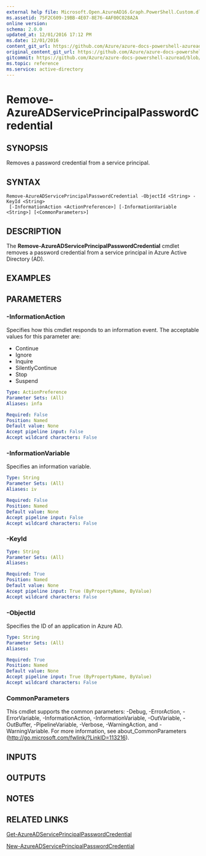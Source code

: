 ```yaml
---
external help file: Microsoft.Open.AzureAD16.Graph.PowerShell.Custom.dll-Help.xml
ms.assetid: 75F2C609-19BB-4E07-8E76-4AF00C028A2A
online version:
schema: 2.0.0
updated_at: 12/01/2016 17:12 PM
ms.date: 12/01/2016
content_git_url: https://github.com/Azure/azure-docs-powershell-azuread/blob/RobdeJong-patch-7/Azure%20AD%20Cmdlets/AzureAD/v2/Remove-AzureADServicePrincipalPasswordCredential.md
original_content_git_url: https://github.com/Azure/azure-docs-powershell-azuread/blob/RobdeJong-patch-7/Azure%20AD%20Cmdlets/AzureAD/v2/Remove-AzureADServicePrincipalPasswordCredential.md
gitcommit: https://github.com/Azure/azure-docs-powershell-azuread/blob/8f658f99458e2c236d5f4be363030b6f24cacc4c
ms.topic: reference
ms.service: active-directory
---
```


# Remove-AzureADServicePrincipalPasswordCredential

## SYNOPSIS
Removes a password credential from a service principal.

## SYNTAX

```
Remove-AzureADServicePrincipalPasswordCredential -ObjectId <String> -KeyId <String>
 [-InformationAction <ActionPreference>] [-InformationVariable <String>] [<CommonParameters>]
```

## DESCRIPTION
The **Remove-AzureADServicePrincipalPasswordCredential** cmdlet removes a password credential from a service principal in Azure Active Directory (AD).

## EXAMPLES

## PARAMETERS

### -InformationAction
Specifies how this cmdlet responds to an information event. The acceptable values for this parameter are:

- Continue
- Ignore
- Inquire
- SilentlyContinue
- Stop
- Suspend

```yaml
Type: ActionPreference
Parameter Sets: (All)
Aliases: infa

Required: False
Position: Named
Default value: None
Accept pipeline input: False
Accept wildcard characters: False
```

### -InformationVariable
Specifies an information variable.

```yaml
Type: String
Parameter Sets: (All)
Aliases: iv

Required: False
Position: Named
Default value: None
Accept pipeline input: False
Accept wildcard characters: False
```

### -KeyId
```yaml
Type: String
Parameter Sets: (All)
Aliases: 

Required: True
Position: Named
Default value: None
Accept pipeline input: True (ByPropertyName, ByValue)
Accept wildcard characters: False
```

### -ObjectId
Specifies the ID of an application in Azure AD.

```yaml
Type: String
Parameter Sets: (All)
Aliases: 

Required: True
Position: Named
Default value: None
Accept pipeline input: True (ByPropertyName, ByValue)
Accept wildcard characters: False
```

### CommonParameters
This cmdlet supports the common parameters: -Debug, -ErrorAction, -ErrorVariable, -InformationAction, -InformationVariable, -OutVariable, -OutBuffer, -PipelineVariable, -Verbose, -WarningAction, and -WarningVariable. For more information, see about_CommonParameters (http://go.microsoft.com/fwlink/?LinkID=113216).

## INPUTS

## OUTPUTS

## NOTES

## RELATED LINKS

[Get-AzureADServicePrincipalPasswordCredential](./Get-AzureADServicePrincipalPasswordCredential.md)

[New-AzureADServicePrincipalPasswordCredential](./New-AzureADServicePrincipalPasswordCredential.md)
